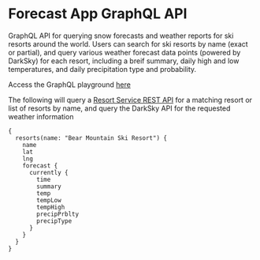 # Forecast App GraphQL API
GraphQL API for querying snow forecasts and weather reports for ski resorts around the world. Users can search for ski resorts by name (exact or partial), and query various weather forecast data points (powered by DarkSky) for each resort, including a breif summary, daily high and low temperatures, and daily precipitation type and probability.

Access the GraphQL playground [here](https://resort-forecast-service.herokuapp.com/graphql)

The following will query a [Resort Service REST API](https://github.com/tylerncollins/forecast_app_resort_service) for a matching resort or list of resorts by name, and query the DarkSky API for the requested weather information
```
{
  resorts(name: "Bear Mountain Ski Resort") {
    name
    lat
    lng
    forecast {
      currently {
        time
        summary
        temp
        tempLow
        tempHigh
        precipPrblty
        precipType
      }
    }
  }
}
```

